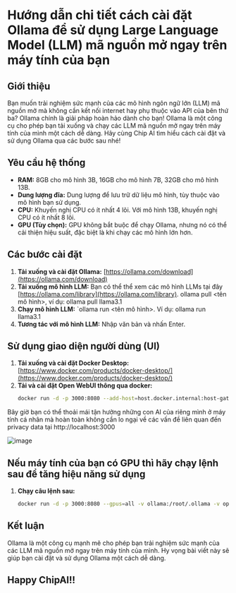 # Hướng dẫn chi tiết cách cài đặt Ollama để sử dụng Large Language Model (LLM) mã nguồn mở ngay trên máy tính của bạn

## Giới thiệu

Bạn muốn trải nghiệm sức mạnh của các mô hình ngôn ngữ lớn (LLM) mã nguồn mở mà không cần kết nối internet hay phụ thuộc vào API của bên thứ ba? Ollama chính là giải pháp hoàn hảo dành cho bạn!
Ollama là một công cụ cho phép bạn tải xuống và chạy các LLM mã nguồn mở ngay trên máy tính của mình một cách dễ dàng. Hãy cùng Chip AI tìm hiểu cách cài đặt và sử dụng Ollama qua các bước sau nhé!

## Yêu cầu hệ thống

* **RAM:** 8GB cho mô hình 3B, 16GB cho mô hình 7B, 32GB cho mô hình 13B.
* **Dung lượng đĩa:** Dung lượng để lưu trữ dữ liệu mô hình, tùy thuộc vào mô hình bạn sử dụng.
* **CPU:** Khuyến nghị CPU có ít nhất 4 lõi. Với mô hình 13B, khuyến nghị CPU có ít nhất 8 lõi.
* **GPU (Tùy chọn):** GPU không bắt buộc để chạy Ollama, nhưng nó có thể cải thiện hiệu suất, đặc biệt là khi chạy các mô hình lớn hơn.

## Các bước cài đặt

1. **Tải xuống và cài đặt Ollama:** [https://ollama.com/download](https://ollama.com/download)
2. **Tải xuống mô hình LLM:** Bạn có thể thể xem các mô hình LLMs tại đây [https://ollama.com/library](https://ollama.com/library). ollama pull <tên mô hình>, ví dụ: ollama pull llama3.1
3. **Chạy mô hình LLM:** `ollama run <tên mô hình>. Ví dụ: ollama run llama3.1
4. **Tương tác với mô hình LLM:** Nhập văn bản và nhấn Enter.

## Sử dụng giao diện người dùng (UI)

1. **Tải xuống và cài đặt Docker Desktop:** [https://www.docker.com/products/docker-desktop/](https://www.docker.com/products/docker-desktop/)
2. **Tải và cài đặt Open WebUI thông qua docker:** 
   ```bash
   docker run -d -p 3000:8080 --add-host=host.docker.internal:host-gateway -v open-webui:/app/backend/data --name open-webui --restart always ghcr.io/open-webui/open-webui:main

Bây giờ bạn có thể thoải mái tận hưởng những con AI của riêng mình ở máy tính cá nhân mà hoàn toàn không cần lo ngại về các vấn đề liên quan đến privacy data tại http://localhost:3000

![image](https://github.com/user-attachments/assets/5dcf435c-eca0-456f-bb09-1f237c4e79ec)

## Nếu máy tính của bạn có GPU thì hãy chạy lệnh sau để tăng hiệu năng sử dụng

1. **Chạy câu lệnh sau:**
   ```bash
   docker run -d -p 3000:8080 --gpus=all -v ollama:/root/.ollama -v open-webui:/app/backend/data --name open-webui --restart always ghcr.io/open-webui/open-webui:ollama

## Kết luận
Ollama là một công cụ mạnh mẽ cho phép bạn trải nghiệm sức mạnh của các LLM mã nguồn mở ngay trên máy tính của mình. Hy vọng bài viết này sẽ giúp bạn cài đặt và sử dụng Ollama một cách dễ dàng.

## Happy ChipAI!! ##


